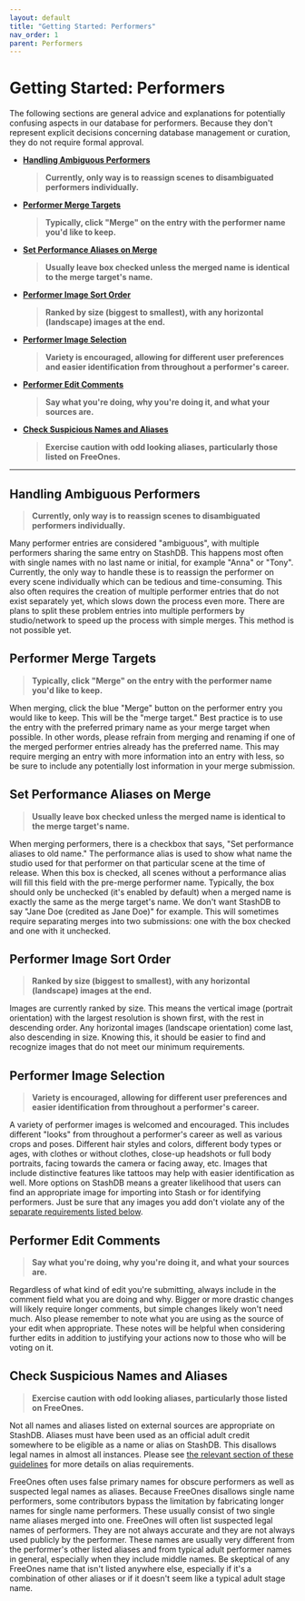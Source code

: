 ```yaml
---
layout: default
title: "Getting Started: Performers"
nav_order: 1
parent: Performers
---
```


# Getting Started: Performers
The following sections are general advice and explanations for potentially confusing aspects in our database for performers. Because they don't represent explicit decisions concerning database management or curation, they do not require formal approval.

- **[Handling Ambiguous Performers](#handling-ambiguous-performers)**
  > **Currently, only way is to reassign scenes to disambiguated performers individually.**
- **[Performer Merge Targets](#performer-merge-targets)**
  > **Typically, click "Merge" on the entry with the performer name you'd like to keep.**
- **[Set Performance Aliases on Merge](#set-performance-aliases-on-merge)**
  > **Usually leave box checked unless the merged name is identical to the merge target's name.**
- **[Performer Image Sort Order](#performer-image-sort-order)**
  > **Ranked by size (biggest to smallest), with any horizontal (landscape) images at the end.**
- **[Performer Image Selection](#performer-image-selection)**
  > **Variety is encouraged, allowing for different user preferences and easier identification from throughout a performer's career.**
- **[Performer Edit Comments](#performer-edit-comments)**
  > **Say what you're doing, why you're doing it, and what your sources are.**
- **[Check Suspicious Names and Aliases](#check-suspicious-names-and-aliases)**
  > **Exercise caution with odd looking aliases, particularly those listed on FreeOnes.**

***

## Handling Ambiguous Performers
> **Currently, only way is to reassign scenes to disambiguated performers individually.**

Many performer entries are considered "ambiguous", with multiple performers sharing the same entry on StashDB. This happens most often with single names with no last name or initial, for example "Anna" or "Tony". Currently, the only way to handle these is to reassign the performer on every scene individually which can be tedious and time-consuming. This also often requires the creation of multiple performer entries that do not exist separately yet, which slows down the process even more. There are plans to split these problem entries into multiple performers by studio/network to speed up the process with simple merges. This method is not possible yet.

## Performer Merge Targets
> **Typically, click "Merge" on the entry with the performer name you'd like to keep.**

When merging, click the blue "Merge" button on the performer entry you would like to keep. This will be the "merge target." Best practice is to use the entry with the preferred primary name as your merge target when possible. In other words, please refrain from merging and renaming if one of the merged performer entries already has the preferred name. This may require merging an entry with more information into an entry with less, so be sure to include any potentially lost information in your merge submission.

## Set Performance Aliases on Merge
> **Usually leave box checked unless the merged name is identical to the merge target's name.**

When merging performers, there is a checkbox that says, "Set performance aliases to old name." The performance alias is used to show what name the studio used for that performer on that particular scene at the time of release. When this box is checked, all scenes without a performance alias will fill this field with the pre-merge performer name. Typically, the box should only be unchecked (it's enabled by default) when a merged name is exactly the same as the merge target's name. We don't want StashDB to say "Jane Doe (credited as Jane Doe)" for example. This will sometimes require separating merges into two submissions: one with the box checked and one with it unchecked.

## Performer Image Sort Order
> **Ranked by size (biggest to smallest), with any horizontal (landscape) images at the end.**

Images are currently ranked by size. This means the vertical image (portrait orientation) with the largest resolution is shown first, with the rest in descending order. Any horizontal images (landscape orientation) come last, also descending in size. Knowing this, it should be easier to find and recognize images that do not meet our minimum requirements.

## Performer Image Selection
> **Variety is encouraged, allowing for different user preferences and easier identification from throughout a performer's career.**

A variety of performer images is welcomed and encouraged. This includes different "looks" from throughout a performer's career as well as various crops and poses. Different hair styles and colors, different body types or ages, with clothes or without clothes, close-up headshots or full body portraits, facing towards the camera or facing away, etc. Images that include distinctive features like tattoos may help with easier identification as well. More options on StashDB means a greater likelihood that users can find an appropriate image for importing into Stash or for identifying performers. Just be sure that any images you add don't violate any of the [separate requirements listed below](#performer-images).

## Performer Edit Comments
> **Say what you're doing, why you're doing it, and what your sources are.**

Regardless of what kind of edit you're submitting, always include in the comment field what you are doing and why. Bigger or more drastic changes will likely require longer comments, but simple changes likely won't need much. Also please remember to note what you are using as the source of your edit when appropriate. These notes will be helpful when considering further edits in addition to justifying your actions now to those who will be voting on it.

## Check Suspicious Names and Aliases
> **Exercise caution with odd looking aliases, particularly those listed on FreeOnes.**

Not all names and aliases listed on external sources are appropriate on StashDB. Aliases must have been used as an official adult credit somewhere to be eligible as a name or alias on StashDB. This disallows legal names in almost all instances. Please see [the relevant section of these guidelines](#eligible-performer-aliases) for more details on alias requirements.

FreeOnes often uses false primary names for obscure performers as well as suspected legal names as aliases. Because FreeOnes disallows single name performers, some contributors bypass the limitation by fabricating longer names for single name performers. These usually consist of two single name aliases merged into one. FreeOnes will often list suspected legal names of performers. They are not always accurate and they are not always used publicly by the performer. These names are usually very different from the performer's other listed aliases and from typical adult performer names in general, especially when they include middle names. Be skeptical of any FreeOnes name that isn't listed anywhere else, especially if it's a combination of other aliases or if it doesn't seem like a typical adult stage name.